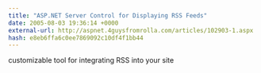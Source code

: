 ```yaml
---
title: "ASP.NET Server Control for Displaying RSS Feeds"
date: 2005-08-03 19:36:14 +0000
external-url: http://aspnet.4guysfromrolla.com/articles/102903-1.aspx
hash: e8eb6ffa6c0ee7869092c10df4f1bb44
---
```


customizable tool for integrating RSS into your site
